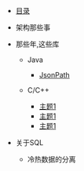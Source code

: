 
* [目录](./docs/a-1备战面试.md)
  
* 架构那些事

* 那些年,这些库
  
  * Java
    * [JsonPath](./docs/jsonPath.md)

  * C/C++
  	* [主题1](./docs/b-2Java集合.md)
  	* [主题1](./docs/b-3Java多线程.md)
  	* [主题1](./docs/b-4jvm.md)
  
* 关于SQL
  * 冷热数据的分离